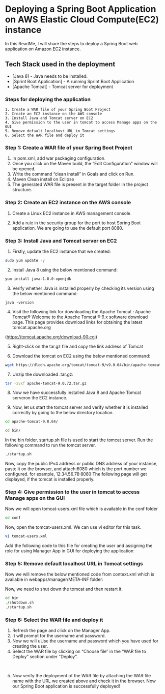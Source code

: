 # Deploying a Spring Boot Application on AWS Elastic Cloud Compute(EC2) instance

In this ReadMe, I will share the steps to deploy a Spring Boot web application on Amazon EC2 instance.


## Tech Stack used in the deployment

- [Java 8] - Java needs to be installed.
- [Sprint Boot Application] - A running Sprint Boot Application
- [Apache Tomcat] - Tomcat server for deployment

### Steps for deploying the application
	1. Create a WAR file of your Spring Boot Project
	2. Create an EC2 instance on the AWS console
	3. Install Java and Tomcat server on EC2
	4. Give permission to the user in tomcat to access Manage apps on the GUI
	5. Remove default localhost URL in Tomcat settings
	6. Select the WAR file and deploy it


### Step 1: Create a WAR file of your Spring Boot Project
1. In pom.xml, add war packaging configuration.
2. Once you click on the Maven build, the “Edit Configuration” window will be opened. 
3. Write the command “clean install” in Goals and click on Run.
4. Maven Clean install on Eclipse<br />
5. The generated WAR file is present in the target folder in the project structure.


### Step 2: Create an EC2 instance on the AWS console

1. Create a Linux EC2 instance in AWS management console. 

2. Add a rule in the security group for the port to host Spring Boot application. We are going to use the default port 8080.

### Step 3: Install Java and Tomcat server on EC2
1. Firstly, update the EC2 instance that we created:
```sh
sudo yum update -y
```
2. Install Java 8 using the below mentioned command:
```sh 
yum install java-1.8.0-openjdk
```
3. Verify whether Java is installed properly by checking its version using the below mentioned command:
``` 
java -version
```

4. Visit the following link for downloading the Apache Tomcat :
Apache Tomcat®
Welcome to the Apache Tomcat ® 9.x software download page. This page provides download links for obtaining the latest tomcat.apache.org

(https://tomcat.apache.org/download-90.cgi)

5. Right-click on the tar.gz file and copy the link address of Tomcat <br/>

6. Download the tomcat on EC2 using the below mentioned command:
```sh 
wget https://dlcdn.apache.org/tomcat/tomcat-9/v9.0.64/bin/apache-tomcat-9.0.64.tar.gz
```

7. Unzip the downloaded .tar.gz:
```sh 
tar -zvxf apache-tomcat-9.0.72.tar.gz
```

8. Now we have successfully installed Java 8 and Apache Tomcat serveron the EC2 instance. 

9. Now, let us start the tomcat server and verify whether it is installed correctly by going to the below directory location.


```sh 
cd apache-tomcat-9.0.64/
```

```sh 
cd bin/
```

In the bin folder, startup.sh file is used to start the tomcat server. Run the following command to run the tomcat server.
```sh  
./startup.sh
```
Now, copy the public IPv4 address or public DNS address of your instance, paste it on the browser, and attach:8080 which is the port number we configured.
for example, 12.34.56.78:8080
The following page will get displayed, if the tomcat is installed properly.<br/>

### Step 4: Give permission to the user in tomcat to access Manage apps on the GUI
Now we will open tomcat-users.xml file which is available in the conf folder
```sh 
cd conf
```
Now, open the tomcat-users.xml. We can use vi editor for this task.
```sh 
vi tomcat-users.xml
```
Add the following code to this file for creating the user and assigning the role for using Manager App in GUI for deploying the application:
<user username="your-username" password="your-password" roles="manager-gui"/>


### Step 5: Remove default localhost URL in Tomcat settings
Now we will remove the below mentioned code from context.xml which is available in webapps/manager/META-INF folder:

<Valve className="org.apache.catalina.valves.RemoteAddValve" allow="127\.\d+\.\d+|::1|0:0:0:0:0:0:0:1"/>

Now, we need to shut down the tomcat and then restart it.
```sh 
cd bin
./shutdown.sh
./startup.sh
```


### Step 6: Select the WAR file and deploy it
1. Refresh the page and click on the Manager App.
2. It will prompt for the username and password.
3. Now we will uUse the username and password which you have used for creating the user.
4. Select the WAR file by clicking on “Choose file” in the “WAR file to Deploy” section under “Deploy”.

<br/>

5. Now verify the deployment of the  WAR file by attaching the WAR file name with the URL we created above and check it in the browser.
Now our Spring Boot application is successfully deployed!







